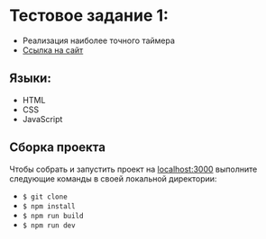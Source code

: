 # Тестовое задание 1:
- Реализация наиболее точного таймера
- [Ссылка на сайт](https://task1-ochre.vercel.app/)

## Языки:

- HTML
- CSS
- JavaScript

## Сборка проекта

Чтобы собрать и запустить проект на [localhost:3000](http://localhost:3000) выполните следующие команды в своей локальной директории:
- `$ git clone `
- `$ npm install`
- `$ npm run build`
- `$ npm run dev`

